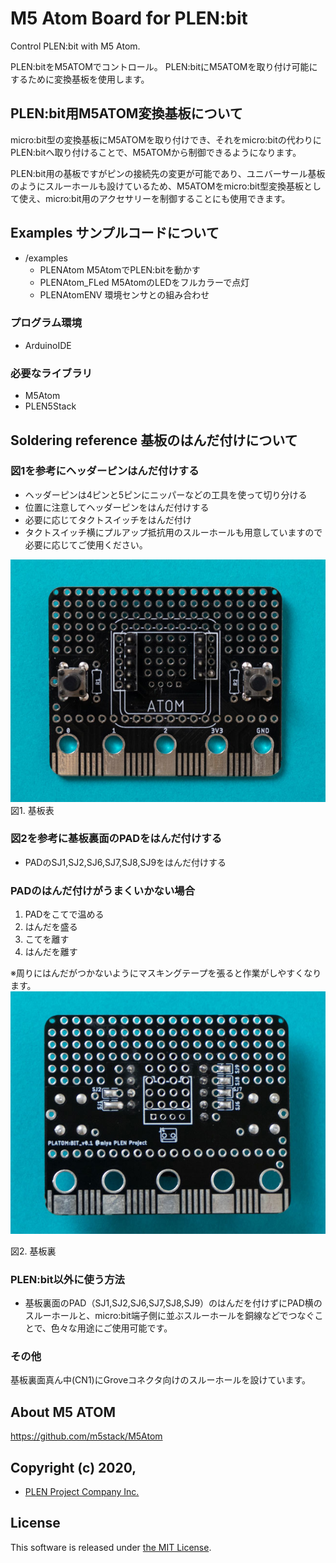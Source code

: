 # M5 Atom Board for PLEN:bit

Control PLEN:bit with M5 Atom.

PLEN:bitをM5ATOMでコントロール。
PLEN:bitにM5ATOMを取り付け可能にするために変換基板を使用します。

## PLEN:bit用M5ATOM変換基板について

micro:bit型の変換基板にM5ATOMを取り付けでき、それをmicro:bitの代わりにPLEN:bitへ取り付けることで、M5ATOMから制御できるようになります。

PLEN:bit用の基板ですがピンの接続先の変更が可能であり、ユニバーサール基板のようにスルーホールも設けているため、M5ATOMをmicro:bit型変換基板として使え、micro:bit用のアクセサリーを制御することにも使用できます。

## Examples サンプルコードについて

- /examples
    - PLENAtom M5AtomでPLEN:bitを動かす
    - PLENAtom_FLed M5AtomのLEDをフルカラーで点灯
    - PLENAtomENV 環境センサとの組み合わせ

### プログラム環境
- ArduinoIDE
### 必要なライブラリ
- M5Atom
- PLEN5Stack

## Soldering reference 基板のはんだ付けについて
### 図1を参考にヘッダーピンはんだ付けする
- ヘッダーピンは4ピンと5ピンにニッパーなどの工具を使って切り分ける
- 位置に注意してヘッダーピンをはんだ付けする
- 必要に応じてタクトスイッチをはんだ付け
- タクトスイッチ横にプルアップ抵抗用のスルーホールも用意していますので必要に応じてご使用ください。

<img src="./.assets/atom_board_front.png">
<figcaption>図1. 基板表</figcaption>

### 図2を参考に基板裏面のPADをはんだ付けする
- PADのSJ1,SJ2,SJ6,SJ7,SJ8,SJ9をはんだ付けする

### PADのはんだ付けがうまくいかない場合
1. PADをこてで温める
2. はんだを盛る
3. こてを離す
4. はんだを離す

※周りにはんだがつかないようにマスキングテープを張ると作業がしやすくなります。
<img src="./.assets/atom_board_back.png">
<figcaption>図2. 基板裏</figcaption>


### PLEN:bit以外に使う方法
- 基板裏面のPAD（SJ1,SJ2,SJ6,SJ7,SJ8,SJ9）のはんだを付けずにPAD横のスルーホールと、micro:bit端子側に並ぶスルーホールを銅線などでつなぐことで、色々な用途にご使用可能です。

### その他
基板裏面真ん中(CN1)にGroveコネクタ向けのスルーホールを設けています。

## About M5 ATOM
https://github.com/m5stack/M5Atom

## Copyright (c) 2020,
- [PLEN Project Company Inc.](https://plen.jp)

## License
This software is released under [the MIT License](http://opensource.org/licenses/mit-license.php).

